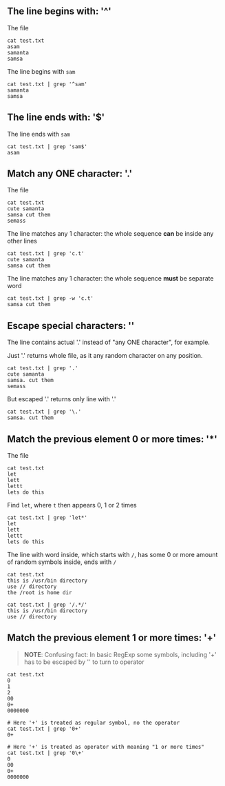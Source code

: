 

## The line begins with: '^'
The file
```
cat test.txt
asam
samanta
samsa
```

The line begins with `sam`
```
cat test.txt | grep '^sam'
samanta
samsa
```

## The line ends with: '$'

The line ends with `sam`
```
cat test.txt | grep 'sam$'
asam
```

## Match any ONE character: '.'

The file
```
cat test.txt 
cute samanta
samsa cut them
semass  
```

The line matches any 1 character: the whole sequence **can** be inside any other lines
```
cat test.txt | grep 'c.t'
cute samanta
samsa cut them
```

The line matches any 1 character: the whole sequence **must** be separate word
```
cat test.txt | grep -w 'c.t'
samsa cut them
```

## Escape special characters: '\'

The line contains actual '.' instead of "any ONE character", for example.

Just '.' returns whole file, as it any random character on any position.
```
cat test.txt | grep '.'
cute samanta
samsa. cut them
semass  
```

But escaped '\.' returns only line with '.'
```
cat test.txt | grep '\.'
samsa. cut them
```


## Match the previous element 0 or more times: '*'

The file
```
cat test.txt 
let
lett
lettt
lets do this
```

Find `let`, where `t` then appears 0, 1 or 2 times
```
cat test.txt | grep 'let*'
let
lett
lettt
lets do this
```

The line with word inside, which starts with `/`, has some 0 or more amount of random symbols inside, ends with `/`
```
cat test.txt 
this is /usr/bin directory
use // directory
the /root is home dir

cat test.txt | grep '/.*/'
this is /usr/bin directory
use // directory
```


## Match the previous element 1 or more times: '+'

> **NOTE**: Confusing fact: In basic RegExp some symbols, including '+' has to be escaped by '\' to turn to operator

```
cat test.txt 
0
1
2
00
0+
0000000

# Here '+' is treated as regular symbol, no the operator
cat test.txt | grep '0+'
0+

# Here '+' is treated as operator with meaning "1 or more times"
cat test.txt | grep '0\+'
0
00
0+
0000000
```




















